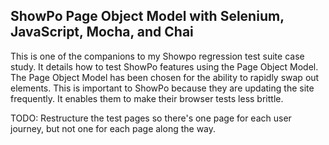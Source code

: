 ## ShowPo Page Object Model with Selenium, JavaScript, Mocha, and Chai

This is one of the companions to my Showpo regression test suite case study. It details how to test ShowPo features using the Page Object Model. The Page Object Model has been chosen for the ability to rapidly swap out elements. This is important to ShowPo because they are updating the site frequently. It enables them to make their browser tests less brittle. 


TODO: Restructure the test pages so there's one page for each user journey, but not one for each page along the way.